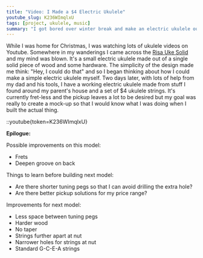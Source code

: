 ```yaml
---
title: "Video: I Made a $4 Electric Ukulele"
youtube_slug: K236WImqlxU
tags: [project, ukulele, music]
summary: "I got bored over winter break and make an electric ukulele out of stuff I found in my parent's basement."
---
```


While I was home for Christmas, I was watching lots of ukulele videos on Youtube. Somewhere in my wanderings I came across the [Risa Uke Solid](http://www.youtube.com/watch?v=NuqQWon71do) and my mind was blown. It's a small electric ukulele made out of a single solid piece of wood and some hardware. The simplicity of the design made me think: "Hey, I could do that" and so I began thinking about how I could make a simple electric ukulele myself. Two days later, with lots of help from my dad and his tools, I have a working electric ukulele made from stuff I found around my parent's house and a set of $4 ukulele strings. It's currently fret-less and the pickup leaves a lot to be desired but my goal was really to create a mock-up so that I would know what I was doing when I built the actual thing.

::youtube{token=K236WImqlxU}

**Epilogue:**

Possible improvements on this model:

<ul>
	<li>Frets</li>
	<li>Deepen groove on back</li>
</ul>
Things to learn before building next model:
<ul>
	<li>Are there shorter tuning pegs so that I can avoid drilling the extra hole?</li>
	<li>Are there better pickup solutions for my price range?</li>
</ul>
Improvements for next model:
<ul>
	<li>Less space between tuning pegs</li>
	<li>Harder wood</li>
	<li>No taper</li>
	<li>Strings further apart at nut</li>
	<li>Narrower holes for strings at nut</li>
	<li>Standard G-C-E-A strings</li>
</ul>
